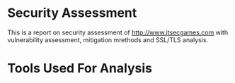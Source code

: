 # Security Assessment
This is a report on security assessment of http://www.itsecgames.com with vulnerability assessment, mitigation mrethods and SSL/TLS analysis.

# Tools Used For Analysis


